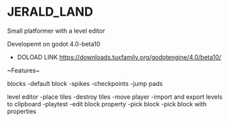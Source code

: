 # JERALD_LAND

Small platformer with a level editor

Developemt on godot 4.0-beta10
- DOLOAD LINK https://downloads.tuxfamily.org/godotengine/4.0/beta10/

~Features~

blocks
  -default block
  -spikes
  -checkpoints
  -jump pads

level editor
  -place tiles
  -destroy tiles
  -move player
  -import and export levels to clipboard
  -playtest
  -edit block property
  -pick block
  -pick block with properties

